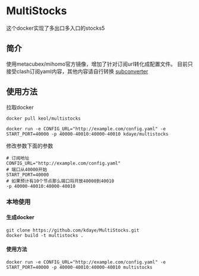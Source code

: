 # MultiStocks


这个docker实现了多出口多入口的stocks5

## 简介

使用metacubex/mihomo官方镜像，增加了针对订阅url转化成配置文件。
目前只接受clash订阅yaml内容，其他内容请自行转换 [subconverter](https://github.com/tindy2013/subconverter)

## 使用方法
拉取docker

`docker pull keol/multistocks`

`docker run -e CONFIG_URL="http://example.com/config.yaml" -e START_PORT=40000 -p 40000-40010:40000-40010 kdaye/multistocks`



修改参数下面的参数
```
# 订阅地址
CONFIG_URL="http://example.com/config.yaml"
# 端口从40000开始
START_PORT=40000
# 如果预计有10个节点那么端口将开放40000到40010
-p 40000-40010:40000-40010 
```



### 本地使用
#### 生成docker
```
git clone https://github.com/kdaye/MultiStocks.git
docker build -t multistocks .
```
#### 使用方法
```
docker run -e CONFIG_URL="http://example.com/config.yaml" -e START_PORT=40000 -p 40000-40010:40000-40010 multistocks
```
